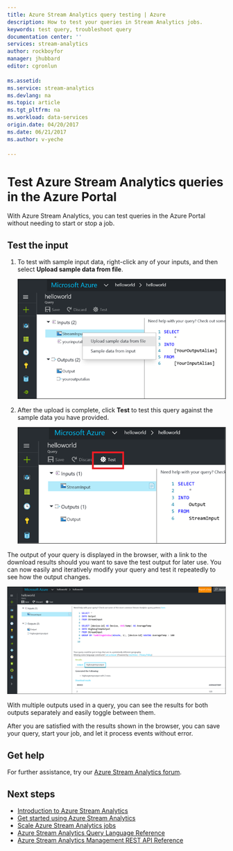 ```yaml
---
title: Azure Stream Analytics query testing | Azure
description: How to test your queries in Stream Analytics jobs.
keywords: test query, troubleshoot query
documentation center: ''
services: stream-analytics
author: rockboyfor
manager: jhubbard
editor: cgronlun

ms.assetid: 
ms.service: stream-analytics
ms.devlang: na
ms.topic: article
ms.tgt_pltfrm: na
ms.workload: data-services
origin.date: 04/20/2017
ms.date: 06/21/2017
ms.author: v-yeche

---
```

# Test Azure Stream Analytics queries in the Azure Portal

With Azure Stream Analytics, you can test queries in the Azure Portal without needing to start or stop a job.

## Test the input

1. To test with sample input data, right-click any of your inputs, and then select **Upload sample data from file**.

    ![stream analytics query editor test query](./media/stream-analytics-test-query/stream-analytics-test-query-editor-upload.png)

2. After the upload is complete, click **Test** to test this query against the sample data you have provided.

    ![stream analytics query editor test sample data](./media/stream-analytics-test-query/stream-analytics-test-query-editor-test.png)

The output of your query is displayed in the browser, with a link to the download results should you want to save the test output for later use. You can now easily and iteratively modify your query and test it repeatedly to see how the output changes.

![Stream Analytics query editor sample output](./media/stream-analytics-test-query/stream-analytics-test-query-editor-samples-output.png)

With multiple outputs used in a query, you can see the results for both outputs separately and easily toggle between them.

After you are satisfied with the results shown in the browser, you can save your query, start your job, and let it process events without error.

## Get help

For further assistance, try our [Azure Stream Analytics forum](https://social.msdn.microsoft.com/Forums/home?forum=AzureStreamAnalytics).

## Next steps

* [Introduction to Azure Stream Analytics](stream-analytics-introduction.md)
* [Get started using Azure Stream Analytics](stream-analytics-get-started.md)
* [Scale Azure Stream Analytics jobs](stream-analytics-scale-jobs.md)
* [Azure Stream Analytics Query Language Reference](https://msdn.microsoft.com/library/azure/dn834998.aspx)
* [Azure Stream Analytics Management REST API Reference](https://msdn.microsoft.com/library/azure/dn835031.aspx)